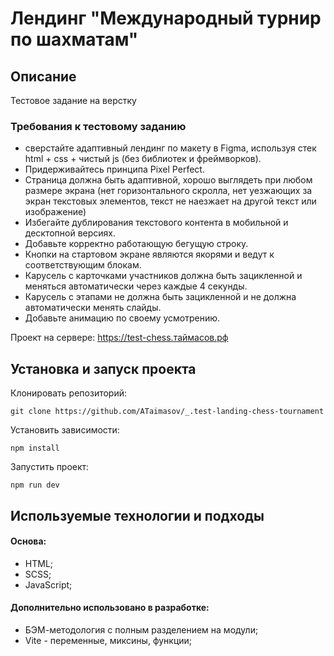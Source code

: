 # Лендинг "Международный турнир по шахматам"

## Описание

Тестовое задание на верстку

### Требования к тестовому заданию

- сверстайте адаптивный лендинг по макету в Figma, используя стек html + css + чистый js (без библиотек и фреймворков).
- Придерживайтесь принципа Pixel Perfect.
- Страница должна быть адаптивной, хорошо выглядеть при любом размере экрана (нет горизонтального скролла, нет уезжающих за экран текстовых элементов, текст не наезжает на другой текст или изображение)
- Избегайте дублирования текстового контента в мобильной и десктопной версиях.
- Добавьте корректно работающую бегущую строку.
- Кнопки на стартовом экране являются якорями и ведут к соответствующим блокам.
- Карусель с карточками участников должна быть зацикленной и меняться автоматически через каждые 4 секунды.
- Карусель с этапами не должна быть зацикленной и не должна автоматически менять слайды.
- Добавьте анимацию по своему усмотрению.

Проект на сервере: https://test-chess.таймасов.рф

## Установка и запуск проекта

Клонировать репозиторий:

    git clone https://github.com/ATaimasov/_.test-landing-chess-tournament

Установить зависимости:

    npm install

Запустить проект:

    npm run dev

## Используемые технологии и подходы

#### Основа:

- HTML;
- SCSS;
- JavaScript;

#### Дополнительно использовано в разработке:

- БЭМ-методология с полным разделением на модули;
- Vite - переменные, миксины, функции;
